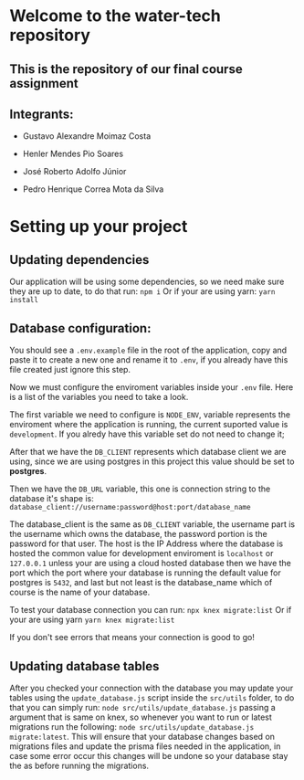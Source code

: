 # Welcome to the water-tech repository

## This is the repository of our final course assignment

## Integrants:

- Gustavo Alexandre Moimaz Costa

- Henler Mendes Pio Soares

- José Roberto Adolfo Júnior

- Pedro Henrique Correa Mota da Silva

# Setting up your project

## Updating dependencies

Our application will be using some dependencies, so we need make sure they are up to date, to do that run:
`npm i`
Or if your are using yarn:
`yarn install`

## Database configuration:

You should see a `.env.example` file in the root of the application, copy and paste it to create a new one and rename it to `.env`, if you already have this file created just ignore this step.

Now we must configure the enviroment variables inside your `.env` file. Here is a list of the variables you need to take a look.

The first variable we need to configure is `NODE_ENV`, variable represents the enviroment where the application is running, the current suported value is `development`. If you alredy have this variable set do not need to change it;

After that we have the `DB_CLIENT` represents which database client we are using, since we are using postgres in this project this value should be set to **postgres**.

Then we have the `DB_URL` variable, this one is connection string to the database it's shape is:
`database_client://username:password@host:port/database_name`

The database_client is the same as `DB_CLIENT` variable, the username part is the username which owns the database, the password portion is the password for that user. The host is the IP Address where the database is hosted the common value for development enviroment is `localhost` or `127.0.0.1` unless your are using a cloud hosted database then we have the port which the port where your database is running the default value for postgres is `5432`, and last but not least is the database_name which of course is the name of your database.

To test your database connection you can run:
`npx knex migrate:list`
Or if your are using yarn
`yarn knex migrate:list`

If you don't see errors that means your connection is good to go!

## Updating database tables

After you checked your connection with the database you may update your tables using the `update_database.js` script inside the `src/utils` folder, to do that you can simply run:
`node src/utils/update_database.js` passing a argument that is same on knex, so whenever you want to run or latest migrations run the following: `node src/utils/update_database.js migrate:latest`. This will ensure that your database changes based on migrations files and update the prisma files needed in the application, in case some error occur this changes will be undone so your database stay the as before running the migrations.
